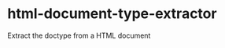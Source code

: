 html-document-type-extractor
============================

Extract the doctype from a HTML document
